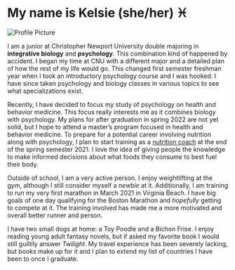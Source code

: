 # My name is Kelsie (she/her) :pisces:

![Profile Picture](https://kelsiesmith.github.io/kelsiesmith/images/BB46E4A2-8803-4769-8BE8-FD8718D253E6_1_105_c.jpeg)



I am a junior at Christopher Newport University double majoring in __integrative biology__ and __psychology__. This combination kind of happened by accident. I began my time at CNU with a different major and a detailed plan of how the rest of my life would go. This changed first semester freshman year when I took an introductory psychology course and I was hooked. I have since taken psychology and biology classes in various topics to see what specializations exist. 

Recently, I have decided to focus my study of psychology on health and behavior medicine. This focus really interests me as it combines biology with psychology. My plans for after graduation in spring 2022 are not yet solid, but I hope to attend a master’s program focused in  health and behavior medicine. To prepare for a potential career involving nutrition along with psychology, I plan to start training as a [nutrition coach](https://blog.nasm.org/what-is-a-nutrition-coach#:~:text=%E2%80%9CNutrition%20coaches%20work%20with%20the,clients%20toward%20a%20healthier%20lifestyle.) at the end of the spring semester 2021. I love the idea of giving people the knowledge to make informed decisions about what foods they consume to best fuel their body. 

Outside of school, I am a very active person. I enjoy weightlifting at the gym, although I still consider myself a *newbie* at it. Additionally, I am training to run my very first marathon in March 2021 in Virginia Beach. I have big goals of one day qualifying for the Boston Marathon and *hopefully* getting to compete at it.  The training involved has made me a more motivated and overall better runner and person. 

I have two small dogs at home: a Toy Poodle and a Bichon Frise. I enjoy reading young adult fantasy novels, but if asked my favorite book I would still guiltily answer *Twilight*. My travel experience has been severely lacking, but books make up for it and I plan to extend my list of countries I have been to once I graduate. 



